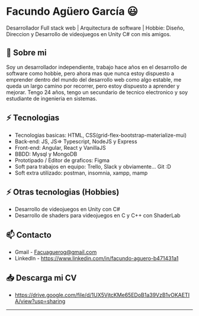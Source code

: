 
# Facundo Agüero García 😃
Desarrollador Full stack web | Arquitectura de software | Hobbie: Diseño, Direccion y Desarrollo de videojuegos en Unity C# con mis amigos.

## 🧐 Sobre mi
Soy un desarrollador independiente, trabajo hace años en el desarrollo de software como hobbie, pero ahora mas que nunca estoy dispuesto a emprender dentro del mundo del desarrollo web como algo estable, me queda un largo camino por recorrer, pero estoy dispuesto a aprender y mejorar. 
Tengo 24 años, tengo un secundario de tecnico electronico y soy estudiante de ingenieria en sistemas. 

## ⚡ Tecnologias
- Tecnologias basicas: HTML, CSS(grid-flex-bootstrap-materialize-mui)
- Back-end: JS, JS=> Typescript, NodeJS y Express
- Front-end: Angular, React y VanillaJS
- BBDD: Mysql y MongoDB
- Prototipado / Editor de graficos: Figma
- Soft para trabajos en equipo: Trello, Slack y obviamente... Git :D
- Soft extra utilizado: postman, insomnia, xampp, mamp

## ⚡ Otras tecnologias (Hobbies)

- Desarrollo de videojuegos en Unity con C#
- Desarrollo de shaders para videojuegos en C y C++ con ShaderLab

## 📫 Contacto
- Gmail - Facuaguerog@gmail.com
- LinkedIn - https://www.linkedin.com/in/facundo-aguero-b471431a1

## 📥 Descarga mi CV 

- https://drive.google.com/file/d/1UX5VjtcKMe65EDoB1a39VzB1vOKAETIA/view?usp=sharing

---
